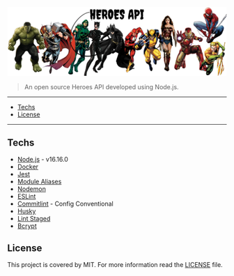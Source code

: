 ![COVER](./.assets/heroes-api-cover.png)


> An open source Heroes API developed using Node.js.

---

- [Techs](#techs)
- [License](#license)

---

## **Techs**

- [Node.js](https://nodejs.org/dist/latest-v16.x/docs/api/) - v16.16.0
- [Docker](https://www.docker.com/)
- [Jest](https://jestjs.io/)
- [Module Aliases](https://www.npmjs.com/package/module-alias)
- [Nodemon](https://nodemon.io/)
- [ESLint](https://eslint.org/)
- [Commitlint](https://github.com/conventional-changelog/commitlint) - Config Conventional
- [Husky](https://www.npmjs.com/package/husky)
- [Lint Staged](https://github.com/okonet/lint-staged)
- [Bcrypt](https://github.com/kelektiv/node.bcrypt.js)

## **License**

This project is covered by MIT. For more information read the [LICENSE](./LICENSE) file.

<!-- References -->
